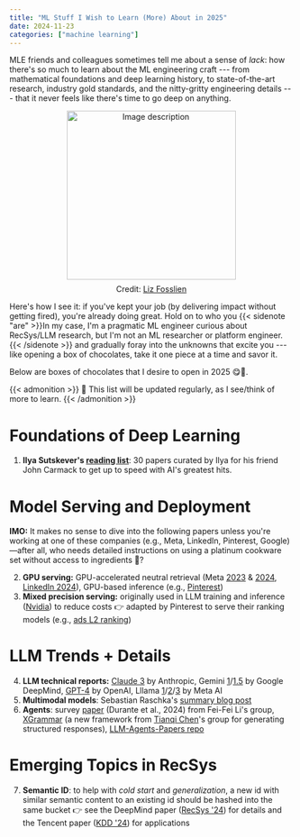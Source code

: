 ```yaml
---
title: "ML Stuff I Wish to Learn (More) About in 2025"
date: 2024-11-23
categories: ["machine learning"]
---
```


MLE friends and colleagues sometimes tell me about a sense of *lack*: how there's so much to learn about the ML engineering craft --- from mathematical foundations and deep learning history, to state-of-the-art research, industry gold standards, and the nitty-gritty engineering details --- that it never feels like there's time to go deep on anything.

<div style="display: flex; justify-content: center; align-items: center; flex-direction: column;">
  <figure style="margin: 0; text-align: center;">
    <img src="https://www.dropbox.com/scl/fi/mupdtd7fuolajkav4t0a5/315980733_528828279256236_9045916108072816684_n.jpg?rlkey=zk08zehs7uja0hlu3t7tk3f3q&st=bwby1re1&raw=1" alt="Image description" style="width: 300px; margin: 0 auto;">
    <figcaption style="margin-top: 8px;">Credit: <a href="https://www.fosslien.com/" target="_blank" rel="noopener noreferrer">Liz Fosslien</a></figcaption>
  </figure>
</div>

Here's how I see it: if you've kept your job (by delivering impact without getting fired), you're already doing great. Hold on to who you {{< sidenote "are" >}}In my case, I'm a pragmatic ML engineer curious about RecSys/LLM research, but I'm not an ML researcher or platform engineer.{{< /sidenote >}} and gradually foray into the unknowns that excite you --- like opening a box of chocolates, take it one piece at a time and savor it.

Below are boxes of chocolates that I desire to open in 2025 😋🍫. 

{{< admonition >}}
👀 This list will be updated regularly, as I see/think of more to learn.
{{< /admonition >}}

# Foundations of Deep Learning
1. **Ilya Sutskever's [reading list](https://arc.net/folder/D0472A20-9C20-4D3F-B145-D2865C0A9FEE)**: 30 papers curated by Ilya for his friend John Carmack to get up to speed with AI's greatest hits.

# Model Serving and Deployment

**IMO:** It makes no sense to dive into the following papers unless you're working at one of these companies (e.g., Meta, LinkedIn, Pinterest, Google)—after all, who needs detailed instructions on using a platinum cookware set without access to ingredients 🤑?

2. **GPU serving:** GPU-accelerated neutral retrieval (Meta [2023](https://arxiv.org/abs/2306.04039v1) & [2024](https://arxiv.org/abs/2407.15462), [LinkedIn 2024](https://arxiv.org/abs/2407.13218)), GPU-based inference (e.g., [Pinterest](https://medium.com/@Pinterest_Engineering/gpu-accelerated-ml-inference-at-pinterest-ad1b6a03a16d))
3. **Mixed precision serving:** originally used in LLM training and inference ([Nvidia](https://docs.nvidia.com/deeplearning/performance/mixed-precision-training/index.html)) to reduce costs 👉 adapted by Pinterest to serve their ranking models (e.g., [ads L2 ranking](https://docs.nvidia.com/deeplearning/performance/mixed-precision-training/index.html))

# LLM Trends + Details 
4. **LLM technical reports:** [Claude 3](https://www-cdn.anthropic.com/de8ba9b01c9ab7cbabf5c33b80b7bbc618857627/Model_Card_Claude_3.pdf) by Anthropic, Gemini [1](https://arxiv.org/abs/2312.11805)/[1.5](https://arxiv.org/abs/2403.05530) by Google DeepMind, [GPT-4](https://arxiv.org/abs/2303.08774) by OpenAI, Lllama [1](https://arxiv.org/abs/2302.13971)/[2](https://arxiv.org/abs/2307.09288)/[3](https://ai.meta.com/research/publications/the-llama-3-herd-of-models/) by Meta AI
5. **Multimodal models**: Sebastian Raschka's [summary blog post](https://sebastianraschka.com/blog/2024/understanding-multimodal-llms.html)
6. **Agents**: survey [paper](https://arxiv.org/abs/2401.03568) (Durante et al., 2024) from Fei-Fei Li's group, [XGrammar](https://blog.mlc.ai/2024/11/22/achieving-efficient-flexible-portable-structured-generation-with-xgrammar) (a new framework from [Tianqi Chen](https://tqchen.com/)'s group for generating structured responses), [LLM-Agents-Papers repo](https://github.com/AGI-Edgerunners/LLM-Agents-Papers)


# Emerging Topics in RecSys
7. **Semantic ID**: to help with *cold start* and *generalization*, a new id with similar semantic content to an existing id should be hashed into the same bucket 👉 see the DeepMind paper ([RecSys '24](https://arxiv.org/pdf/2306.08121)) for details and the Tencent paper ([KDD '24](https://arxiv.org/abs/2403.00793)) for applications

